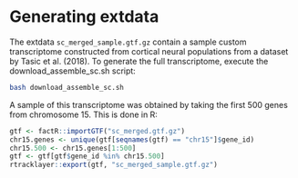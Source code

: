 # Generating extdata
The extdata `sc_merged_sample.gtf.gz` contain a sample custom transcriptome
constructed from cortical neural populations from a dataset by Tasic et al. (2018).
To generate the full transcriptome, execute the download_assemble_sc.sh script:

```bash
bash download_assemble_sc.sh
```

A sample of this transcriptome was obtained by taking the first 500 genes
from chromosome 15. This is done in R:
```r
gtf <- factR::importGTF("sc_merged.gtf.gz")
chr15.genes <- unique(gtf[seqnames(gtf) == "chr15"]$gene_id)
chr15.500 <- chr15.genes[1:500]
gtf <- gtf[gtf$gene_id %in% chr15.500]
rtracklayer::export(gtf, "sc_merged_sample.gtf.gz")
```
